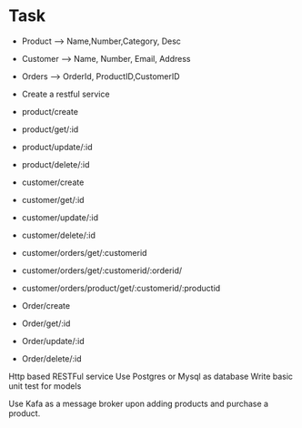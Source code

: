 # Task

- Product --> Name,Number,Category, Desc
- Customer --> Name, Number, Email, Address
- Orders --> OrderId, ProductID,CustomerID

- Create a restful service
- product/create
- product/get/:id
- product/update/:id
- product/delete/:id

- customer/create
- customer/get/:id
- customer/update/:id
- customer/delete/:id
- customer/orders/get/:customerid
- customer/orders/get/:customerid/:orderid/
- customer/orders/product/get/:customerid/:productid
  
- Order/create
- Order/get/:id
- Order/update/:id
- Order/delete/:id

Http based RESTFul service 
Use Postgres or Mysql as database
Write basic unit test for models

Use Kafa as a message broker upon adding products and purchase a product.
